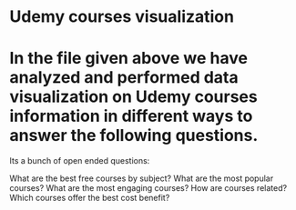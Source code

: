 # Udemy courses visualization


# In the file given above we have analyzed and performed data visualization on Udemy courses information in different ways to answer the following questions.

Its a bunch of open ended questions:

What are the best free courses by subject?
What are the most popular courses?
What are the most engaging courses?
How are courses related?
Which courses offer the best cost benefit?
